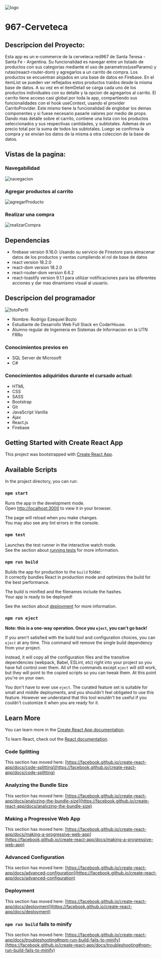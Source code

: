 ![logo](https://res.cloudinary.com/dnfil5isx/image/upload/v1662515798/imagenes/logo_k84eyr.png)
# 967-Cerveteca 

## Descripcion del Proyecto:
Esta app es un e-commerce de la cerveteca red967 de Santa Teresa - Santa Fe - Argentina.
Su funcionalidad es navegar entre un listado de productos con sus categorias mediante el uso
de parametros(useParams) y rutas(reaact-router-dom) y agregarlos a un carrito de compra.
Los productos se encuentran alojados en una base de datos en Firebase.
En el itemList se pueden ver reflejados estos productos traidos desde la misma base de datos.
A su vez en el itemDetail se carga cada uno de los productos individuales con su detalle y la opcion de agregarlos al carrito.
El carrito tiene acceso casi global por toda la app, compartiendo sus funcionalidades con el hook useContext, usando el provider CarritoProvider.
Este mismo tiene la funcionalidad de englobar los demas componentes y si fuese necesario pasarle valores por medio de props.
Dando mas detalle sobre el carrito, contiene una lista con los productos seleccionados y sus respectivas cantidades, y subtotales.
Ademas de un precio total por la suma de todos los subtotales. Luego se confirma la compra y se envian los datos de la misma a otra coleccion de la base de datos.

## Vistas de la pagina:
### Navegabilidad
![navegacion](https://res.cloudinary.com/dnfil5isx/image/upload/v1675965379/imagenes/Navegacion_wj11cv.gif)
### Agregar productos al carrito
![agregarProducto](https://res.cloudinary.com/dnfil5isx/image/upload/v1675965376/imagenes/addProducts_c6duyt.gif)
### Realizar una compra
![realizarCompra](https://res.cloudinary.com/dnfil5isx/image/upload/v1675965376/imagenes/realizarCompra_moowry.gif)
## Dependencias
* firebase version 9.16.0: Usando su servicio de Firestore para almacenar datos de los productos y ventas cumpliendo el rol de base de datos
* react version 18.2.0
* react-dom version 18.2.0
* react-router-dom version 6.6.2
* react-toastify version 9.1.1 para utilizar notificaciones para las diferentes acciones y dar mas dinamismo visual al usuario.

## Descripcion del programador
![fotoPerfil](https://res.cloudinary.com/dnfil5isx/image/upload/v1675965865/imagenes/fotoPerfil_prjfan.png)
* Nombre: Rodrigo Ezequiel Bozio
* Estudiante de Desarrollo Web Full Stack en CoderHouse.
* Alumno regular de Ingenieria en Sistemas de Informacion en la UTN FRRo

### Conocimientos previos en 
* SQL Server de Microsoft
* C#
 
### Conocimientos adquiridos durante el cursado actual:
* HTML
* CSS
* SASS
* Bootstrap
* Git
* JavaScript Vanilla
* Ajax
* React.js
* Firebase

## Getting Started with Create React App

This project was bootstrapped with [Create React App](https://github.com/facebook/create-react-app).

## Available Scripts

In the project directory, you can run:

### `npm start`

Runs the app in the development mode.\
Open [http://localhost:3000](http://localhost:3000) to view it in your browser.

The page will reload when you make changes.\
You may also see any lint errors in the console.

### `npm test`

Launches the test runner in the interactive watch mode.\
See the section about [running tests](https://facebook.github.io/create-react-app/docs/running-tests) for more information.

### `npm run build`

Builds the app for production to the `build` folder.\
It correctly bundles React in production mode and optimizes the build for the best performance.

The build is minified and the filenames include the hashes.\
Your app is ready to be deployed!

See the section about [deployment](https://facebook.github.io/create-react-app/docs/deployment) for more information.

### `npm run eject`

**Note: this is a one-way operation. Once you `eject`, you can't go back!**

If you aren't satisfied with the build tool and configuration choices, you can `eject` at any time. This command will remove the single build dependency from your project.

Instead, it will copy all the configuration files and the transitive dependencies (webpack, Babel, ESLint, etc) right into your project so you have full control over them. All of the commands except `eject` will still work, but they will point to the copied scripts so you can tweak them. At this point you're on your own.

You don't have to ever use `eject`. The curated feature set is suitable for small and middle deployments, and you shouldn't feel obligated to use this feature. However we understand that this tool wouldn't be useful if you couldn't customize it when you are ready for it.

## Learn More

You can learn more in the [Create React App documentation](https://facebook.github.io/create-react-app/docs/getting-started).

To learn React, check out the [React documentation](https://reactjs.org/).

### Code Splitting

This section has moved here: [https://facebook.github.io/create-react-app/docs/code-splitting](https://facebook.github.io/create-react-app/docs/code-splitting)

### Analyzing the Bundle Size

This section has moved here: [https://facebook.github.io/create-react-app/docs/analyzing-the-bundle-size](https://facebook.github.io/create-react-app/docs/analyzing-the-bundle-size)

### Making a Progressive Web App

This section has moved here: [https://facebook.github.io/create-react-app/docs/making-a-progressive-web-app](https://facebook.github.io/create-react-app/docs/making-a-progressive-web-app)

### Advanced Configuration

This section has moved here: [https://facebook.github.io/create-react-app/docs/advanced-configuration](https://facebook.github.io/create-react-app/docs/advanced-configuration)

### Deployment

This section has moved here: [https://facebook.github.io/create-react-app/docs/deployment](https://facebook.github.io/create-react-app/docs/deployment)

### `npm run build` fails to minify

This section has moved here: [https://facebook.github.io/create-react-app/docs/troubleshooting#npm-run-build-fails-to-minify](https://facebook.github.io/create-react-app/docs/troubleshooting#npm-run-build-fails-to-minify)
